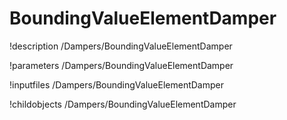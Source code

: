 <!-- MOOSE Documentation Stub: Remove this when content is added. -->

# BoundingValueElementDamper
!description /Dampers/BoundingValueElementDamper

!parameters /Dampers/BoundingValueElementDamper

!inputfiles /Dampers/BoundingValueElementDamper

!childobjects /Dampers/BoundingValueElementDamper
